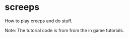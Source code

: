 # screeps
How to play creeps and do stuff.

Note: The tutorial code is from from the in game tutorials.
